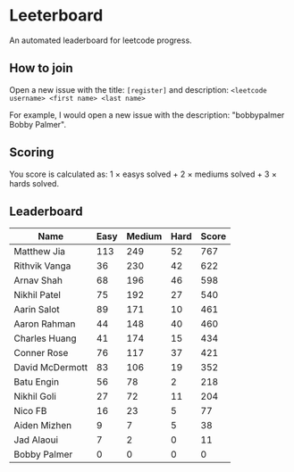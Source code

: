 # Leeterboard

An automated leaderboard for leetcode progress.

## How to join

Open a new issue with the title: `[register]` and description:
`<leetcode username> <first name> <last name>`

For example, I would open a new issue with the description: "bobbypalmer Bobby Palmer".

## Scoring

You score is calculated as:
1 $\times$ easys solved + 2 $\times$ mediums solved + 3 $\times$ hards solved.

## Leaderboard
| Name | Easy | Medium | Hard | Score |
| --- | --- | --- | --- | --- |
| Matthew Jia | 113 | 249 | 52 | 767 |
| Rithvik Vanga | 36 | 230 | 42 | 622 |
| Arnav Shah | 68 | 196 | 46 | 598 |
| Nikhil Patel | 75 | 192 | 27 | 540 |
| Aarin Salot | 89 | 171 | 10 | 461 |
| Aaron Rahman | 44 | 148 | 40 | 460 |
| Charles Huang | 41 | 174 | 15 | 434 |
| Conner Rose | 76 | 117 | 37 | 421 |
| David McDermott | 83 | 106 | 19 | 352 |
| Batu Engin | 56 | 78 | 2 | 218 |
| Nikhil Goli | 27 | 72 | 11 | 204 |
| Nico FB | 16 | 23 | 5 | 77 |
| Aiden Mizhen | 9 | 7 | 5 | 38 |
| Jad Alaoui | 7 | 2 | 0 | 11 |
| Bobby Palmer | 0 | 0 | 0 | 0 |
